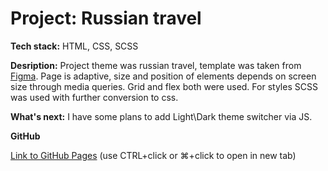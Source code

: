# Project: Russian travel

**Tech stack:** HTML, CSS, SCSS

**Desription:** Project theme was russian travel, template was taken from [Figma](https://www.figma.com/file/5S2WSbEFL6awjVWJ0NWL8Q/Sprint-3_-Russia-_-desktop-mobile?node-id=28503%3A0).
Page is adaptive, size and position of elements depends on screen size through media queries. Grid and flex both were used.
For styles SCSS was used with further conversion to css.

**What's next:** I have some plans to add Light\Dark theme switcher via JS.

**GitHub**

[Link to GitHub Pages](https://iluxmas.github.io/russian-travel/index.html) (use CTRL+click or ⌘+click to open in new tab)
